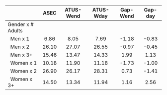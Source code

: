 
|                      |         ASEC |    ATUS-Wend |    ATUS-Wday |     Gap-Wend |      Gap-day |
| -------------------- | :----------: | :----------: | :----------: | :----------: | :----------: |
| Gender x # Adults    |              |              |              |              |              |
| &nbsp;&nbsp;Men x 1  |         6.86 |         8.05 |         7.69 |        -1.18 |        -0.83 |
| &nbsp;&nbsp;Men x 2  |        26.10 |        27.07 |        26.55 |        -0.97 |        -0.45 |
| &nbsp;&nbsp;Men x 3+ |        15.46 |        13.47 |        14.33 |         1.99 |         1.13 |
| &nbsp;&nbsp;Women x 1 |        10.18 |        11.90 |        11.18 |        -1.73 |        -1.00 |
| &nbsp;&nbsp;Women x 2 |        26.90 |        26.17 |        28.31 |         0.73 |        -1.41 |
| &nbsp;&nbsp;Women x 3+ |        14.50 |        13.34 |        11.94 |         1.16 |         2.56 |

